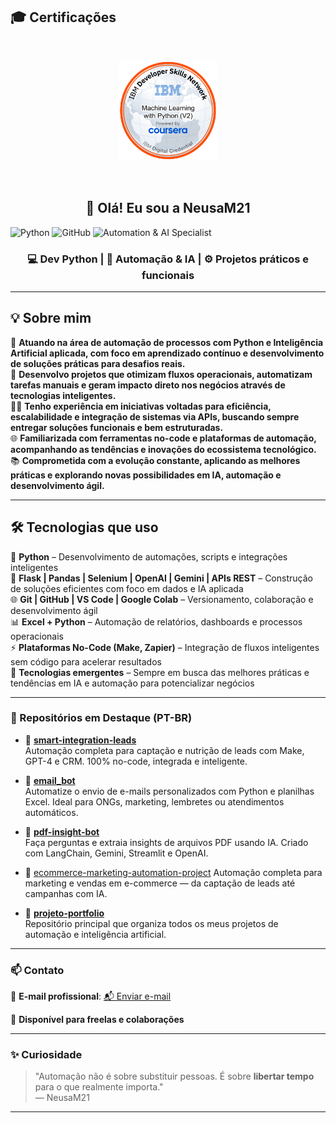 ## 🎓 Certificações

<br/>
<p align="center">
  <a href="https://www.credly.com/badges/baad4ec1-70c7-4d20-8e5b-94c946222618/public_url" target="_blank">
    <img src="https://raw.githubusercontent.com/NeusaM21/NeusaM21/main/machine-learning-with-python-v2.png" alt="IBM ML Badge" width="160"/>
  </a>
</p>
<br/>

<h2 align="center">👋 Olá! Eu sou a NeusaM21</h2>

![Python](https://img.shields.io/badge/Python-3670A0?style=for-the-badge&logo=python&logoColor=fff)
![GitHub](https://img.shields.io/badge/GitHub-000?style=for-the-badge&logo=github&logoColor=white)
![Automation & AI Specialist](https://img.shields.io/badge/Automation_&_AI-Specialist-blueviolet?style=for-the-badge&logo=python&logoColor=white)


<h3 align="center">💻 Dev Python | 🤖 Automação & IA | ⚙️ Projetos práticos e funcionais</h3>

---

## 💡 Sobre mim

🎯 **Atuando na área de automação de processos com Python e Inteligência Artificial aplicada, com foco em aprendizado contínuo e desenvolvimento de soluções práticas para desafios reais.**  
🚀 **Desenvolvo projetos que otimizam fluxos operacionais, automatizam tarefas manuais e geram impacto direto nos negócios através de tecnologias inteligentes.**  
👩‍💻 **Tenho experiência em iniciativas voltadas para eficiência, escalabilidade e integração de sistemas via APIs, buscando sempre entregar soluções funcionais e bem estruturadas.**  
🌐 **Familiarizada com ferramentas no-code e plataformas de automação, acompanhando as tendências e inovações do ecossistema tecnológico.**  
📚 **Comprometida com a evolução constante, aplicando as melhores práticas e explorando novas possibilidades em IA, automação e desenvolvimento ágil.**

---

## 🛠️ Tecnologias que uso

🐍 **Python** – Desenvolvimento de automações, scripts e integrações inteligentes  
🔧 **Flask | Pandas | Selenium | OpenAI | Gemini | APIs REST** – Construção de soluções eficientes com foco em dados e IA aplicada  
🌐 **Git | GitHub | VS Code | Google Colab** – Versionamento, colaboração e desenvolvimento ágil  
📊 **Excel + Python** – Automação de relatórios, dashboards e processos operacionais  
⚡ **Plataformas No-Code (Make, Zapier)** – Integração de fluxos inteligentes sem código para acelerar resultados  
🚀 **Tecnologias emergentes** – Sempre em busca das melhores práticas e tendências em IA e automação para potencializar negócios

---

### 📌 Repositórios em Destaque (PT-BR)

- 📁 [**smart-integration-leads**](https://github.com/NeusaM21/smart-integration-leads)  
  Automação completa para captação e nutrição de leads com Make, GPT-4 e CRM. 100% no-code, integrada e inteligente.

- 📁 [**email_bot**](https://github.com/NeusaM21/email_bot)  
  Automatize o envio de e-mails personalizados com Python e planilhas Excel. Ideal para ONGs, marketing, lembretes ou atendimentos automáticos.

- 📁 [**pdf-insight-bot**](https://github.com/NeusaM21/pdf-insight-bot)  
  Faça perguntas e extraia insights de arquivos PDF usando IA. Criado com LangChain, Gemini, Streamlit e OpenAI.

- 📁 [ecommerce-marketing-automation-project](https://github.com/NeusaM21/ecommerce-marketing-automation-project) 
  Automação completa para marketing e vendas em e-commerce — da captação de leads até campanhas com IA.

- 📁 [**projeto-portfolio**](https://github.com/NeusaM21/projeto-portfolio)  
  Repositório principal que organiza todos os meus projetos de automação e inteligência artificial.

---

### 📫 Contato

📧 **E-mail profissional**: [📬 Enviar e-mail](mailto:contact.neusam21@gmail.com)

💼 **Disponível para freelas e colaborações**

---

### ✨ Curiosidade

> "Automação não é sobre substituir pessoas. É sobre **libertar tempo** para o que realmente importa."  
— NeusaM21

---
